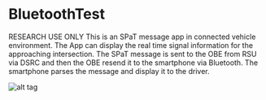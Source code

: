 # BluetoothTest
RESEARCH USE ONLY
This is an SPaT message app in connected vehicle environment. 
The App can display the real time signal information for the approaching intersection. 
The SPaT message is sent to the OBE from RSU via DSRC and then the OBE resend it to the smartphone via Bluetooth. 
The smartphone parses the message and display it to the driver.

![alt tag]()

